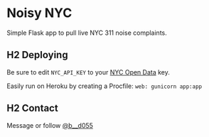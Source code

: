 # Noisy NYC
Simple Flask app to pull live NYC 311 noise complaints.

## H2 Deploying
Be sure to edit `NYC_API_KEY` to your [NYC Open Data](https://opendata.cityofnewyork.us/) key.

Easily run on Heroku by creating a Procfile:
`web: gunicorn app:app`

## H2 Contact
Message or follow [@b__d055](https://twitter.com/b__d055)
